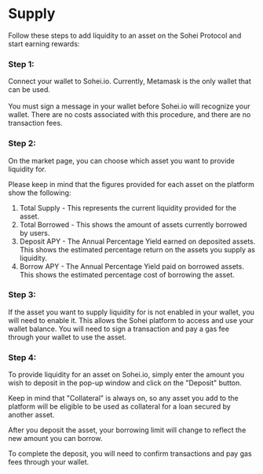# Supply

Follow these steps to add liquidity to an asset on the Sohei Protocol and start earning rewards:

### Step 1:

Connect your wallet to Sohei.io. Currently, Metamask is the only wallet that can be used.\
\
You must sign a message in your wallet before Sohei.io will recognize your wallet. There are no costs associated with this procedure, and there are no transaction fees.

### **Step 2:**

On the market page, you can choose which asset you want to provide liquidity for.

Please keep in mind that the figures provided for each asset on the platform show the following:

1. Total Supply - This represents the current liquidity provided for the asset.
2. Total Borrowed - This shows the amount of assets currently borrowed by users.
3. Deposit APY - The Annual Percentage Yield earned on deposited assets. This shows the estimated percentage return on the assets you supply as liquidity.
4. Borrow APY - The Annual Percentage Yield paid on borrowed assets. This shows the estimated percentage cost of borrowing the asset.

### Step 3:

If the asset you want to supply liquidity for is not enabled in your wallet, you will need to enable it. This allows the Sohei platform to access and use your wallet balance. You will need to sign a transaction and pay a gas fee through your wallet to use the asset.

### Step 4:&#x20;

To provide liquidity for an asset on Sohei.io, simply enter the amount you wish to deposit in the pop-up window and click on the "Deposit" button.

Keep in mind that "Collateral" is always on, so any asset you add to the platform will be eligible to be used as collateral for a loan secured by another asset.

After you deposit the asset, your borrowing limit will change to reflect the new amount you can borrow.

To complete the deposit, you will need to confirm transactions and pay gas fees through your wallet.

